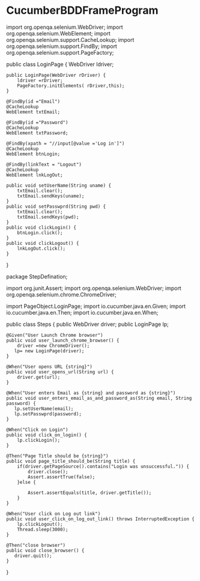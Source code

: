 # CucumberBDDFrameProgram

import org.openqa.selenium.WebDriver;
import org.openqa.selenium.WebElement;
import org.openqa.selenium.support.CacheLookup;
import org.openqa.selenium.support.FindBy;
import org.openqa.selenium.support.PageFactory;

public class LoginPage {
    WebDriver ldriver;
    
    public LoginPage(WebDriver rDriver) {
    	ldriver =rDriver;
    	PageFactory.initElements( rDriver,this);
    }
    
    @FindBy(id ="Email")
    @CacheLookup
    WebElement txtEmail;
    
    @FindBy(id ="Password")
    @CacheLookup
    WebElement txtPassword;
    
    @FindBy(xpath = "//input[@value ='Log in']")
    @CacheLookup
    WebElement btnLogin;
    
    @FindBy(linkText = "Logout")
    @CacheLookup
    WebElement lnkLogOut;
    
    public void setUserName(String uname) {
    	txtEmail.clear();
    	txtEmail.sendKeys(uname);
    }
    public void setPasswprd(String pwd) {
    	txtEmail.clear();
    	txtEmail.sendKeys(pwd);
    }
    public void clickLogin() {
    	btnLogin.click();
    }
    public void clickLogout() {
    	lnkLogOut.click();
    }
  
}

package StepDefination;

import org.junit.Assert;
import org.openqa.selenium.WebDriver;
import org.openqa.selenium.chrome.ChromeDriver;

import PageObject.LoginPage;
import io.cucumber.java.en.Given;
import io.cucumber.java.en.Then;
import io.cucumber.java.en.When;

public class Steps {
	public WebDriver driver;
	public LoginPage lp;
	
	@Given("User Launch Chrome browser")
	public void user_launch_chrome_browser() {
		driver =new ChromeDriver();
	   lp= new LoginPage(driver);
	}

	@When("User opens URL {string}")
	public void user_opens_url(String url) {
		driver.get(url);
	}

	@When("User enters Email as {string} and password as {string}")
	public void user_enters_email_as_and_password_as(String email, String password) {
	   lp.setUserName(email);
	   lp.setPasswprd(password);
	}

	@When("Click on Login")
	public void click_on_login() {
	    lp.clickLogin();
	}

	@Then("Page Title should be {string}")
	public void page_title_should_be(String title) {
		if(driver.getPageSource().contains("Login was unsuccessful.")) {
			driver.close();
			Assert.assertTrue(false);
		}else {
			
			Assert.assertEquals(title, driver.getTitle());
		}
	}

	@When("User click on Log out link")
	public void user_click_on_log_out_link() throws InterruptedException {
	    lp.clickLogout();
	    Thread.sleep(3000);
	}

	@Then("close browser")
	public void close_browser() {
	   driver.quit();
	}


}
